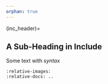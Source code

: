 ```yaml
---
orphan: true
---
```

(inc_header)=
## A Sub-Heading in Include

Some text with *syntax*

```{include} subfolder/include2.inc.md
:relative-images:
:relative-docs: ..
```
